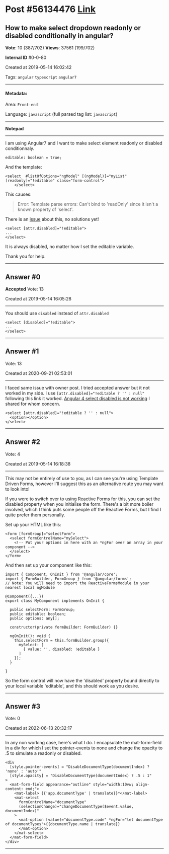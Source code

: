 
# Post \#56134476 [Link](https://stackoverflow.com/questions/56134476/)

## How to make select dropdown readonly or disabled conditionally in angular?

**Vote**: 10 (387/702) **Views**: 37561 (199/702) 

**Internal ID** \#0-0-80

Created at 2019-05-14 16:02:42

Tags: `angular` `typescript` `angular7`

----------

#### Metadata:

Area: `Front-end`

Language: `javascript` (full parsed tag list: `javascript`)

----------

**Notepad**


----------

I am using Angular7 and I want to make select element readonly or disabled conditionnaly.



```
editable: boolean = true;
```


And the template:

```
<select  #listOfOptions="ngModel" [(ngModel)]="myList" [readonly]="!editable" class="form-control">
    </select>
```


This causes:

> Error: Template parse errors:
      Can't bind to 'readOnly' since it isn't a known property of 'select'.

There is an [issue](https://github.com/ng-select/ng-select/issues/786) about this, no solutions yet!



```
<select [attr.disabled]="!editable">
...
</select>
```


It is always disabled, no matter how I set the editable variable.

Thank you for help.


----------
        
## Answer \#0

**Accepted** Vote: 13

Created at 2019-05-14 16:05:28

------------

You should use `disabled` instead of `attr.disabled`

```
<select [disabled]="!editable">
...
</select>
```



------------
    
    
## Answer \#1

 Vote: 13

Created at 2020-09-21 02:53:01

------------

I faced same issue with owner post.
I tried accepted answer but it not worked in my side.
I use `[attr.disabled]="!editable ? '' : null"` following this link it worked.
[Angular 4 select disabled is not working](https://stackoverflow.com/questions/49087887/angular-4-select-disabled-is-not-working/49088204)
I shared for whom concern.
```
<select [attr.disabled]="!editable ? '' : null">
  <option></option>
</select>
```



------------
    
    
## Answer \#2

 Vote: 4

Created at 2019-05-14 16:18:38

------------

This may not be entirely of use to you, as I can see you're using Template Driven Forms, however I'll suggest this as an alternative route you may want to look into!

If you were to switch over to using Reactive Forms for this, you can set the disabled property when you initialise the form. There's a bit more boiler involved, which I think puts some people off the Reactive Forms, but I find I quite prefer them personally.

Set up your HTML like this:

```
<form [formGroup]="selectForm">
  <select formControlName="mySelect">
    <!-- Put your options in here with an *ngFor over an array in your component -->
  </select>
</form>
```


And then set up your component like this:

```
import { Component, OnInit } from '@angular/core';
import { FormBuilder, FormGroup } from '@angular/forms';
// Note: You will need to import the ReactiveFormsModule in your nearest local ngModule

@Component({...})
export class MyComponent implements OnInit {

  public selectForm: FormGroup;
  public editable: boolean;
  public options: any[];

  constructor(private formBuilder: FormBuilder) {}

  ngOnInit(): void {
    this.selectForm = this.formBuilder.group({
      mySelect: [
        { value: '', disabled: !editable }
      ]
    });
  }

}
```


So the form control will now have the 'disabled' property bound directly to your local variable 'editable', and this should work as you desire.


------------
    
    
## Answer \#3

 Vote: 0

Created at 2022-06-13 20:32:17

------------

In any non working case, here's what I do.  I encapsulate the mat-form-field in a div for which I set the pointer-events to none and change the opacity to .5 to simulate a readonly or disabled.
```
<div
  [style.pointer-events] = "DisableDocumentType(documentIndex) ? 'none' : 'auto'"
  [style.opacity] = "DisableDocumentType(documentIndex) ? .5 : 1"
>
  <mat-form-field appearance="outline" style="width:10vw; align-content: end;">
    <mat-label> {{'app.documentType' | translate}}*</mat-label>
    <mat-select
      formControlName="documentType"
      (selectionChange)="changeDocumentType($event.value, documentIndex)"
    >
      <mat-option [value]="documentType.code" *ngFor="let documentType of documentTypes">{{documentType.name | translate}}
      </mat-option>
    </mat-select>
  </mat-form-field>
</div>
```



------------
    
    